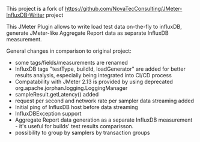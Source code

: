 This project is a fork of https://github.com/NovaTecConsulting/JMeter-InfluxDB-Writer project

This JMeter Plugin allows to write load test data on-the-fly to influxDB, generate JMeter-like Aggregate Report data as separate InfluxDB measurement.

General changes in comparison to original project:

- some tags/fields/measurements are renamed
- InfluxDB tags "testType, buildId, loadGenerator" are added for better results analysis, especially being integrated into CI/CD process 
- Compatability with JMeter 2.13 is provided by using deprecated org.apache.jorphan.logging.LoggingManager
- sampleResult.getLatency() added
- request per second and network rate per sampler data streaming added
- Initial ping of InfluxDB host before data streaming
- InfluxDBException support
- Aggregate Report data generation as a separate InfluxDB measurement - it's useful for builds' test results comparisson.
- possibility to group by samplers by transaction groups
